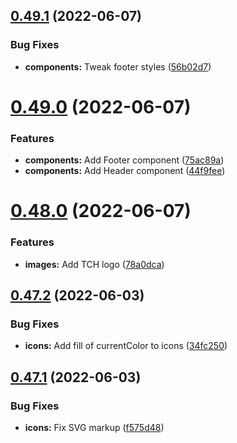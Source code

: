 ## [0.49.1](https://github.com/jacecotton/tcds/compare/v0.49.0...v0.49.1) (2022-06-07)


### Bug Fixes

* **components:** Tweak footer styles ([56b02d7](https://github.com/jacecotton/tcds/commit/56b02d750384f31cae62509ac39c8cbbc32ae5fd))



# [0.49.0](https://github.com/jacecotton/tcds/compare/v0.48.0...v0.49.0) (2022-06-07)


### Features

* **components:** Add Footer component ([75ac89a](https://github.com/jacecotton/tcds/commit/75ac89a6765cbb7a6558a436c8294ca701506fad))
* **components:** Add Header component ([44f9fee](https://github.com/jacecotton/tcds/commit/44f9fee0808b9caa2a8e7f1b03af4d67a1c89077))



# [0.48.0](https://github.com/jacecotton/tcds/compare/v0.47.2...v0.48.0) (2022-06-07)


### Features

* **images:** Add TCH logo ([78a0dca](https://github.com/jacecotton/tcds/commit/78a0dcaec7bb9ee1b7ac118ceeeceb81e86027ed))



## [0.47.2](https://github.com/jacecotton/tcds/compare/v0.47.1...v0.47.2) (2022-06-03)


### Bug Fixes

* **icons:** Add fill of currentColor to icons ([34fc250](https://github.com/jacecotton/tcds/commit/34fc25056d44b4724847a866be0a70346e6f6c3a))



## [0.47.1](https://github.com/jacecotton/tcds/compare/v0.47.0...v0.47.1) (2022-06-03)


### Bug Fixes

* **icons:** Fix SVG markup ([f575d48](https://github.com/jacecotton/tcds/commit/f575d484c95e7be30e0fc9b12e7c224083c6ba35))




